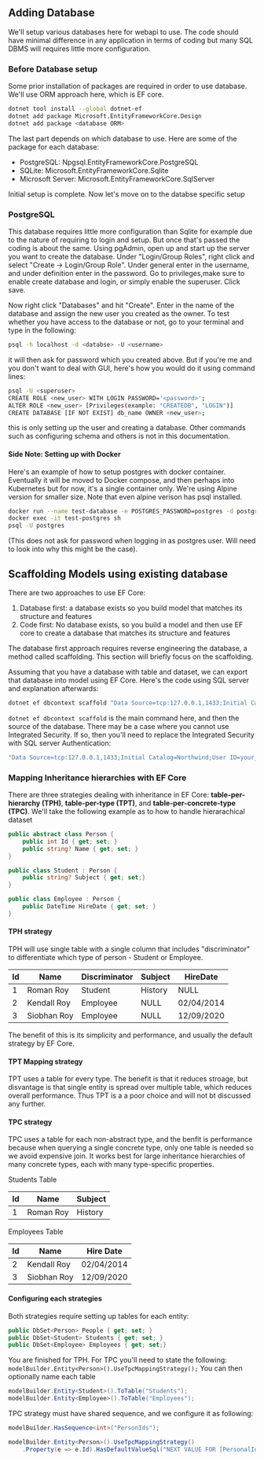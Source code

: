 ## Adding Database

We'll setup various databases here for webapi to use. The code should have minimal difference in any application in terms of coding but many SQL DBMS will requires little more configuration.

### Before Database setup

Some prior installation of packages are required in order to use database. We'll use ORM approach here, which is EF core.

```bash
dotnet tool install --global dotnet-ef
dotnet add package Microsoft.EntityFrameworkCore.Design
dotnet add package <database ORM>
```

The last part depends on which database to use. Here are some of the package for each database:

- PostgreSQL: Npgsql.EntityFrameworkCore.PostgreSQL
- SQLite: Microsoft.EntityFrameworkCore.Sqlite
- Microsoft Server: Microsoft.EntityFrameworkCore.SqlServer

Initial setup is complete. Now let's move on to the databse specific setup

### PostgreSQL

This database requires little more configuration than Sqlite for example due to the nature of requiring to login and setup. But once that's passed the
coding is about the same. Using pgAdmin, open up and start up the server you want to create the database. Under "Login/Group
Roles", right click and select "Create -> Login/Group Role". Under general enter in the username, and under definition enter
in the password. Go to privileges,make sure to enable create database and login, or simply enable the superuser. Click save.

Now right click "Databases" and hit "Create". Enter in the name of the database and assign the new user you created as the
owner. To test whether you have access to the database or not, go to your terminal and type in the following:

```bash
psql -h localhost -d <databse> -U <username>
```

it will then ask for password which you created above. But if you're me and you don't want to deal with GUI, here's how you would
do it using command lines:

```bash
psql -U <superuser>
CREATE ROLE <new_user> WITH LOGIN PASSWORD='<password>';
ALTER ROLE <new_user> [Privileges(example: "CREATEDB", "LOGIN")]
CREATE DATABASE [IF NOT EXIST] db_name OWNER <new_user>;
```

this is only setting up the user and creating a database. Other commands such as configuring schema and others is not in this
documentation.

#### Side Note: Setting up with Docker

Here's an example of how to setup postgres with docker container. Eventually it will be moved to Docker compose, and then perhaps
into Kubernetes but for now, it's a single container only. We're using Alpine version for smaller size. Note that even alpine
verison has psql installed.

```bash
docker run --name test-database -e POSTGRES_PASSWORD=postgres -d postgres:alpine
docker exec -it test-postgres sh
psql -U postgres
```

(This does not ask for password when logging in as postgres user. Will need to look into why this might be the case).

## Scaffolding Models using existing database

There are two approaches to use EF Core:

1. Database first: a database exists so you build model that matches its structure and features
2. Code first: No database exists, so you build a model and then use EF core to create a database that matches its structure and features

The database first approach requires reverse engineering the database, a method called scaffolding. This section will briefly focus on the scaffolding.

Assuming that you have a database with table and dataset, we can export that database into model using EF Core. Here's the code using SQL server and explanation afterwards:

```bash
dotnet ef dbcontext scaffold "Data Source=tcp:127.0.0.1,1433;Initial Catalog=Northwind;Integrated Security=true;TrustServerCertificate=true;" Microsoft.EntityFrameworkCore.SqlServer --output-dir Models --namespace Northwind.Console.EFCore.Models --data-annotations --context NorthwindDb
```

`dotnet ef dbcontext scaffold` is the main command here, and then the source of the database. There may be a case where you cannot use Integrated Security. If so, then you'll need to replace the Integrated Security with SQL server Authentication:

```bash
"Data Source=tcp:127.0.0.1,1433;Initial Catalog=Northwind;User ID=your_username;Password=your_password;TrustServerCertificate=true;"
```

### Mapping Inheritance hierarchies with EF Core

There are three strategies dealing with inheritance in EF Core: **table-per-hierarchy (TPH)**, **table-per-type (TPT)**, and **table-per-concrete-type (TPC)**. We'll take the following example as to how to handle hierarachical dataset

```csharp
public abstract class Person {
	public int Id { get; set; }
	public string? Name { get; set; }
}

public class Student : Person {
	public string? Subject { get; set;}
}

public class Employee : Person {
	public DateTime HireDate { get; set; }
}
```

#### TPH strategy

TPH will use single table with a single column that includes "discriminator" to differentiate which type of person - Student or Employee.

| Id  | Name        | Discriminator | Subject | HireDate   |
| --- | ----------- | ------------- | ------- | ---------- |
| 1   | Roman Roy   | Student       | History | NULL       |
| 2   | Kendall Roy | Employee      | NULL    | 02/04/2014 |
| 3   | Siobhan Roy | Employee      | NULL    | 12/09/2020 |

The benefit of this is its simplicity and performance, and usually the default strategy by EF Core.

#### TPT Mapping strategy

TPT uses a table for every type. The benefit is that it reduces stroage, but disvantage is that single entity is spread over multiple table, which reduces overall performance. Thus TPT is a a poor choice and will not bt discussed any further.

#### TPC strategy

TPC uses a table for each non-abstract type, and the benfit is performance because when querying a single concrete type, only one table is needed so we avoid expensive join. It works best for large inheritance hierarchies of many concrete types, each with many type-specific properties.

Students Table

| Id  | Name      | Subject |
| --- | --------- | ------- |
| 1   | Roman Roy | History |

Employees Table

| Id  | Name        | Hire Date  |
| --- | ----------- | ---------- |
| 2   | Kendall Roy | 02/04/2014 |
| 3   | Siobhan Roy | 12/09/2020 |

#### Configuring each strategies

Both strategies require setting up tables for each entity:

```csharp
public DbSet<Person> People { get; set; }
public DbSet<Student> Students { get; set; }
public DbSet<Employee> Employees { get; set;}
```

You are finished for TPH. For TPC you'll need to state the following: `modelBuilder.Entity<Person>().UseTpcMappingStrategy();` You can then optionally name each table

```csharp
modelBuilder.Entity<Student>().ToTable("Students");
modelBuilder.Entity<Employee>().ToTable("Employees");
```

TPC strategy must have shared sequence, and we configure it as following:

```csharp
modelBuilder.HasSequence<int>("PersonIds");

modelBuilder.Entity<Person>().UseTpcMappingStrategy()
	.Property(e => e.Id).HasDefaultValueSql("NEXT VALUE FOR [PersonalIds]");
```
